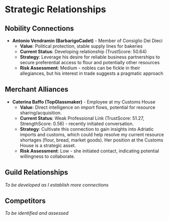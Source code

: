 # Strategic Relationships

## Nobility Connections
- **Antonio Vendramin (BarbarigoCadet)** - Member of Consiglio Dei Dieci
  - **Value**: Political protection, stable supply lines for bakeries
  - **Current Status**: Developing relationship (TrustScore: 50.64)
  - **Strategy**: Leverage his desire for reliable business partnerships to secure preferential access to flour and potentially other resources
  - **Risk Assessment**: Medium - nobles can be fickle in their allegiances, but his interest in trade suggests a pragmatic approach

## Merchant Alliances
- **Caterina Baffo (TopGlassmaker)** - Employee at my Customs House
  - **Value**: Direct intelligence on import flows, potential for resource sharing/acquisition.
  - **Current Status**: Weak Professional Link (TrustScore: 51.27, StrengthScore: 0.56) - recently initiated conversation.
  - **Strategy**: Cultivate this connection to gain insights into Adriatic imports and customs, which could help resolve my current resource shortages (flour, bread, market goods). Her position at the Customs House is a strategic asset.
  - **Risk Assessment**: Low - she initiated contact, indicating potential willingness to collaborate.

## Guild Relationships
*To be developed as I establish more connections*

## Competitors
*To be identified and assessed*
